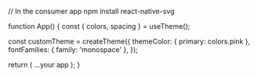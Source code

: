 // In the consumer app
npm install react-native-svg

function App() {
const { colors, spacing } = useTheme();

const customTheme = createTheme({
themeColor: { primary: colors.pink },
fontFamilies: { family: 'monospace' },
});

return (
<ThemeProvider theme={customTheme}>
...your app
</ThemeProvider>
);
}
